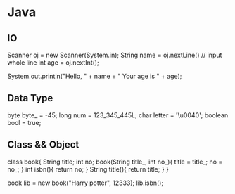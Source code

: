 # Java

## IO

Scanner oj = new Scanner(System.in);
String name = oj.nextLine()		// input whole line
int age = oj.nextInt();

System.out.println("Hello, " + name + " Your age is " + age);


## Data Type

byte byte_ = -45;
long num = 123_345_445L;
char letter = '\u0040';
boolean bool = true;


## Class && Object

class book{
	String title;
	int no;
	book(String title_, int no_){
		title = title_;
		no = no_;
	}
	int isbn(){
		return no;
	}
	String title(){
		return title;
	}
}

book lib = new book("Harry potter", 12333);
lib.isbn();


